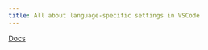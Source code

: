 ```yaml
---
title: All about language-specific settings in VSCode
---
```


[Docs](https://code.visualstudio.com/docs/getstarted/settings#_language-specific-editor-settings)
